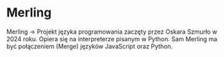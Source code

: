 # Merling
Merling -> Projekt języka programowania zaczęty przez Oskara Szmurło w 2024 roku. Opiera się na interpreterze pisanym w Python. Sam Merling ma być połączeniem (Merge) języków JavaScript oraz Python.

